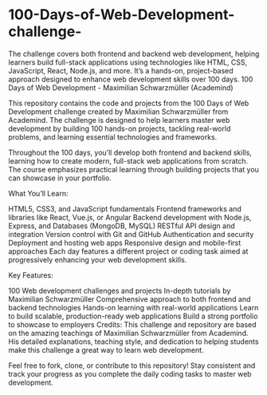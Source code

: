 # 100-Days-of-Web-Development-challenge-
 The challenge covers both frontend and backend web development, helping learners build full-stack applications using technologies like HTML, CSS, JavaScript, React, Node.js, and more. It’s a hands-on, project-based approach designed to enhance web development skills over 100 days.
100 Days of Web Development - Maximilian Schwarzmüller (Academind)

This repository contains the code and projects from the 100 Days of Web Development challenge created by Maximilian Schwarzmüller from Academind. The challenge is designed to help learners master web development by building 100 hands-on projects, tackling real-world problems, and learning essential technologies and frameworks.

Throughout the 100 days, you’ll develop both frontend and backend skills, learning how to create modern, full-stack web applications from scratch. The course emphasizes practical learning through building projects that you can showcase in your portfolio.

What You’ll Learn:

HTML5, CSS3, and JavaScript fundamentals
Frontend frameworks and libraries like React, Vue.js, or Angular
Backend development with Node.js, Express, and Databases (MongoDB, MySQL)
RESTful API design and integration
Version control with Git and GitHub
Authentication and security
Deployment and hosting web apps
Responsive design and mobile-first approaches
Each day features a different project or coding task aimed at progressively enhancing your web development skills.

Key Features:

100 Web development challenges and projects
In-depth tutorials by Maximilian Schwarzmüller
Comprehensive approach to both frontend and backend technologies
Hands-on learning with real-world applications
Learn to build scalable, production-ready web applications
Build a strong portfolio to showcase to employers
Credits:
This challenge and repository are based on the amazing teachings of Maximilian Schwarzmüller from Academind. His detailed explanations, teaching style, and dedication to helping students make this challenge a great way to learn web development.

Feel free to fork, clone, or contribute to this repository! Stay consistent and track your progress as you complete the daily coding tasks to master web development.

